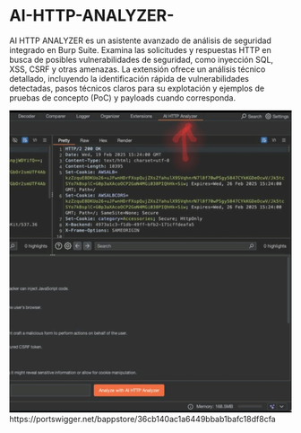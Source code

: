# AI-HTTP-ANALYZER-

AI HTTP ANALYZER es un asistente avanzado de análisis de seguridad integrado en Burp Suite. Examina las solicitudes y respuestas HTTP en busca de posibles vulnerabilidades de seguridad, como inyección SQL, XSS, CSRF y otras amenazas. La extensión ofrece un análisis técnico detallado, incluyendo la identificación rápida de vulnerabilidades detectadas, pasos técnicos claros para su explotación y ejemplos de pruebas de concepto (PoC) y payloads cuando corresponda.

<img src="Burpsuite.jpg">
https://portswigger.net/bappstore/36cb140ac1a6449bbab1bafc18df8cfa
